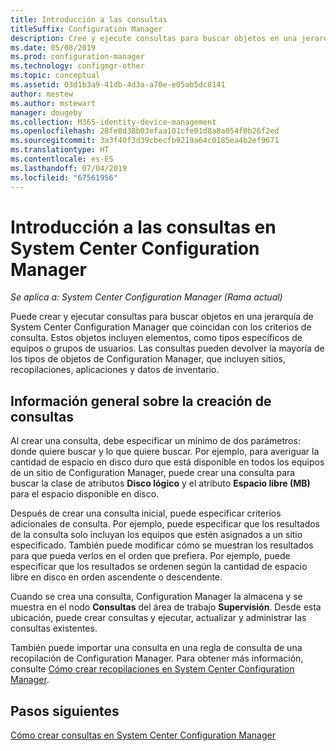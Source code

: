 ```yaml
---
title: Introducción a las consultas
titleSuffix: Configuration Manager
description: Cree y ejecute consultas para buscar objetos en una jerarquía de System Center Configuration Manager que coincidan con los criterios de consulta.
ms.date: 05/08/2019
ms.prod: configuration-manager
ms.technology: configmgr-other
ms.topic: conceptual
ms.assetid: 03d1b3a9-41db-4d3a-a70e-e05ab5dc8141
author: mestew
ms.author: mstewart
manager: dougeby
ms.collection: M365-identity-device-management
ms.openlocfilehash: 28fe8d38b03efaa101cfe01d8a8a054f0b26f2ed
ms.sourcegitcommit: 3a3f40f3d39cbecfb9219a64c0185ea4b2ef9671
ms.translationtype: HT
ms.contentlocale: es-ES
ms.lasthandoff: 07/04/2019
ms.locfileid: "67561956"
---
```

# <a name="introduction-to-queries-in-system-center-configuration-manager"></a>Introducción a las consultas en System Center Configuration Manager

*Se aplica a: System Center Configuration Manager (Rama actual)*

Puede crear y ejecutar consultas para buscar objetos en una jerarquía de System Center Configuration Manager que coincidan con los criterios de consulta. Estos objetos incluyen elementos, como tipos específicos de equipos o grupos de usuarios. Las consultas pueden devolver la mayoría de los tipos de objetos de Configuration Manager, que incluyen sitios, recopilaciones, aplicaciones y datos de inventario.  

## <a name="query-creation-overview"></a>Información general sobre la creación de consultas

 Al crear una consulta, debe especificar un mínimo de dos parámetros: donde quiere buscar y lo que quiere buscar. Por ejemplo, para averiguar la cantidad de espacio en disco duro que está disponible en todos los equipos de un sitio de Configuration Manager, puede crear una consulta para buscar la clase de atributos **Disco lógico** y el atributo **Espacio libre (MB)** para el espacio disponible en disco.  

 Después de crear una consulta inicial, puede especificar criterios adicionales de consulta. Por ejemplo, puede especificar que los resultados de la consulta solo incluyan los equipos que estén asignados a un sitio especificado. También puede modificar cómo se muestran los resultados para que pueda verlos en el orden que prefiera. Por ejemplo, puede especificar que los resultados se ordenen según la cantidad de espacio libre en disco en orden ascendente o descendente.  

 Cuando se crea una consulta, Configuration Manager la almacena y se muestra en el nodo **Consultas** del área de trabajo **Supervisión**. Desde esta ubicación, puede crear consultas y ejecutar, actualizar y administrar las consultas existentes.  

 También puede importar una consulta en una regla de consulta de una recopilación de Configuration Manager. Para obtener más información, consulte [Cómo crear recopilaciones en System Center Configuration Manager](../../../core/clients/manage/collections/create-collections.md).  

## <a name="next-steps"></a>Pasos siguientes

 [Cómo crear consultas en System Center Configuration Manager](../../../core/servers/manage/create-queries.md)
